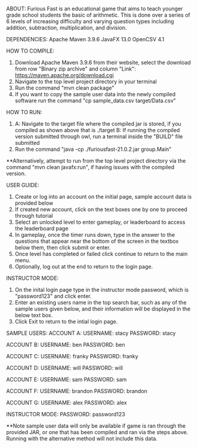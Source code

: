 ABOUT:
Furious Fast is an educational game that aims to teach younger grade school students the basic of arithmetic. This is done over a series of 6 levels of increasing difficulty and varying question types including addition, subtraction, multiplication, and division.

DEPENDENCIES:
Apache Maven 3.9.6
JavaFX 13.0
OpenCSV 4.1

HOW TO COMPILE:
1. Download Apache Maven 3.9.6 from their website, select the download from row "Binary zip archive" and column "Link": https://maven.apache.org/download.cgi 
2. Navigate to the top level project directory in your terminal
3. Run the command "mvn clean package"
4. If you want to copy the sample user data into the newly compiled software run the command "cp sample_data.csv target/Data.csv"

HOW TO RUN:
1. A: Navigate to the target file where the compiled jar is stored, if you compiled as shown above that is ./target
   B: If running the compiled version submitted through owl, run a terminal inside the "BUILD" file submitted
2. Run the command "java -cp ./furiousfast-21.0.2.jar group.Main"

**Alternatively, attempt to run from the top level project directory via the command "mvn clean javafx:run", if having issues with the compiled version.

USER GUIDE:
1. Create or log into an account on the initial page, sample account data is provided below
2. If created new account, click on the text boxes one by one to proceed through tutorial
3. Select an unlocked level to enter gameplay, or leaderboard to access the leaderboard page
4. In gameplay, once the timer runs down, type in the answer to the questions that appear near the bottom of the screen in the textbox below them, then click submit or enter.
5. Once level has completed or failed click continue to return to the main menu.
6. Optionally, log out at the end to return to the login page.

INSTRUCTOR MODE:
1. On the inital login page type in the instructor mode password, which is "password123" and click enter.
2. Enter an existing users name in the top search bar, such as any of the sample users given below, and their information will be displayed in the below text box.
3. Click Exit to return to the intial login page.

SAMPLE USERS:
ACCOUNT A: 
    USERNAME: stacy
    PASSWORD: stacy

ACCOUNT B:
    USERNAME: ben
    PASSWORD: ben

ACCOUNT C:
    USERNAME: franky
    PASSWORD: franky

ACCOUNT D:
    USERNAME: will
    PASSWORD: will

ACCOUNT E:
    USERNAME: sam
    PASSWORD: sam

ACCOUNT F:
    USERNAME: brandon
    PASSWORD: brandon

ACCOUNT G:
    USERNAME: alex
    PASSWORD: alex


INSTRUCTOR MODE:
    PASSWORD: password123

**Note sample user data will only be available if game is ran through the provided JAR, or one that has been compiled and ran via the steps above. Running with the alternative method will not include this data.